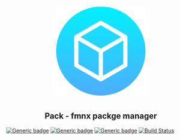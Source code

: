 <p align="center">
<img style="align: center; padding-left: 10px; padding-right: 10px; padding-bottom: 10px;" width="238px" height="238px" src="./logo.png" />
</p>

<h2 align="center">Pack - fmnx packge manager</h2>

[![Generic badge](https://img.shields.io/badge/LICENSE-GPL-orange.svg)](https://fmnx.io/dev/pack/src/branch/main/LICENSE)
[![Generic badge](https://img.shields.io/badge/GITEA-REPO-red.svg)](https://fmnx.io/dev/pack)
[![Generic badge](https://img.shields.io/badge/GITHUB-REPO-white.svg)](https://github.com/fmnx-io/repo)
[![Build Status](https://ci.fmnx.io/api/badges/dev/repo/status.svg)](https://ci.fmnx.io/dev/pack)
